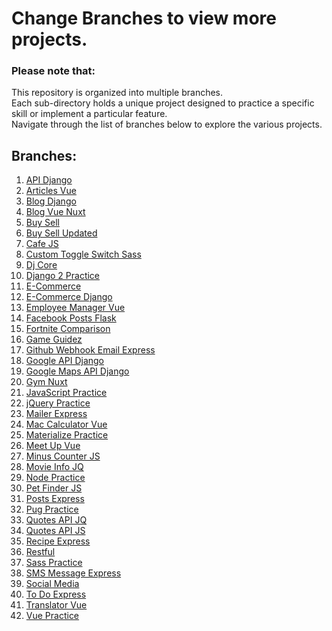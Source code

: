 # Change Branches to view more projects.

### Please note that:
This repository is organized into multiple branches.
<br>
Each sub-directory holds a unique project designed to practice a specific skill or implement a particular feature.
<br>
Navigate through the list of branches below to explore the various projects.

## Branches:
1. [API Django](https://github.com/osama-mohamed/practice/tree/api_django)
2. [Articles Vue](https://github.com/osama-mohamed/practice/tree/articles_vue)
3. [Blog Django](https://github.com/osama-mohamed/practice/tree/Blog_django)
4. [Blog Vue Nuxt](https://github.com/osama-mohamed/practice/tree/blog_vue_nuxt)
5. [Buy Sell](https://github.com/osama-mohamed/practice/tree/buy_sell)
6. [Buy Sell Updated](https://github.com/osama-mohamed/practice/tree/buy_sell_updated)
7. [Cafe JS](https://github.com/osama-mohamed/practice/tree/cafe_js)
8. [Custom Toggle Switch Sass](https://github.com/osama-mohamed/practice/tree/custom_toggle_switch_sass)
9. [Dj Core](https://github.com/osama-mohamed/practice/tree/djcore)
10. [Django 2 Practice](https://github.com/osama-mohamed/practice/tree/django_2_practice)
11. [E-Commerce](https://github.com/osama-mohamed/practice/tree/E-Commerce)
12. [E-Commerce Django](https://github.com/osama-mohamed/practice/tree/E-Commerce_django)
13. [Employee Manager Vue](https://github.com/osama-mohamed/practice/tree/employee_manager_vue)
14. [Facebook Posts Flask](https://github.com/osama-mohamed/practice/tree/facebook_posts_flask)
15. [Fortnite Comparison](https://github.com/osama-mohamed/practice/tree/fortnite_comparison)
16. [Game Guidez](https://github.com/osama-mohamed/practice/tree/game-guidez)
17. [Github Webhook Email Express](https://github.com/osama-mohamed/practice/tree/github_webhook_email_express)
18. [Google API Django](https://github.com/osama-mohamed/practice/tree/google_api_django)
19. [Google Maps API Django](https://github.com/osama-mohamed/practice/tree/google_maps_api_django)
20. [Gym Nuxt](https://github.com/osama-mohamed/practice/tree/gym_nuxt)
21. [JavaScript Practice](https://github.com/osama-mohamed/practice/tree/javascript_practice)
22. [jQuery Practice](https://github.com/osama-mohamed/practice/tree/jquery_practice)
23. [Mailer Express](https://github.com/osama-mohamed/practice/tree/mailer_express)
24. [Mac Calculator Vue](https://github.com/osama-mohamed/practice/tree/mac_calculator_vue)
25. [Materialize Practice](https://github.com/osama-mohamed/practice/tree/materialize_practice)
26. [Meet Up Vue](https://github.com/osama-mohamed/practice/tree/meet_up_vue)
27. [Minus Counter JS](https://github.com/osama-mohamed/practice/tree/minus_counter_js)
28. [Movie Info JQ](https://github.com/osama-mohamed/practice/tree/movie_info_jq)
29. [Node Practice](https://github.com/osama-mohamed/practice/tree/node_practice)
30. [Pet Finder JS](https://github.com/osama-mohamed/practice/tree/pet_finder_js)
31. [Posts Express](https://github.com/osama-mohamed/practice/tree/posts_express)
32. [Pug Practice](https://github.com/osama-mohamed/practice/tree/pug_practice)
33. [Quotes API JQ](https://github.com/osama-mohamed/practice/tree/quotes_api_jq)
34. [Quotes API JS](https://github.com/osama-mohamed/practice/tree/quotes_api_js)
35. [Recipe Express](https://github.com/osama-mohamed/practice/tree/recipe_express)
36. [Restful](https://github.com/osama-mohamed/practice/tree/restful)
37. [Sass Practice](https://github.com/osama-mohamed/practice/tree/sass_practice)
38. [SMS Message Express](https://github.com/osama-mohamed/practice/tree/sms_message_express)
39. [Social Media](https://github.com/osama-mohamed/practice/tree/social_media)
40. [To Do Express](https://github.com/osama-mohamed/practice/tree/to_do_express)
41. [Translator Vue](https://github.com/osama-mohamed/practice/tree/translator_vue)
42. [Vue Practice](https://github.com/osama-mohamed/practice/tree/vue_practice)
